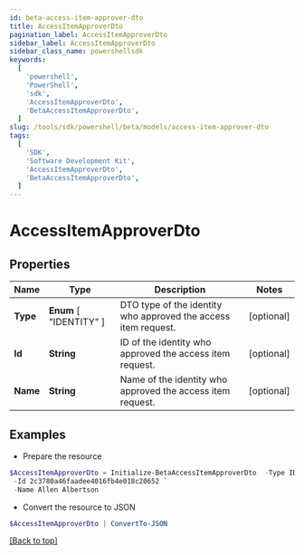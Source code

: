 ```yaml
---
id: beta-access-item-approver-dto
title: AccessItemApproverDto
pagination_label: AccessItemApproverDto
sidebar_label: AccessItemApproverDto
sidebar_class_name: powershellsdk
keywords:
  [
    'powershell',
    'PowerShell',
    'sdk',
    'AccessItemApproverDto',
    'BetaAccessItemApproverDto',
  ]
slug: /tools/sdk/powershell/beta/models/access-item-approver-dto
tags:
  [
    'SDK',
    'Software Development Kit',
    'AccessItemApproverDto',
    'BetaAccessItemApproverDto',
  ]
---
```


# AccessItemApproverDto

## Properties

| Name | Type | Description | Notes |
| --- | --- | --- | --- |
| **Type** | **Enum** [ "IDENTITY" ] | DTO type of the identity who approved the access item request. | [optional] |
| **Id** | **String** | ID of the identity who approved the access item request. | [optional] |
| **Name** | **String** | Name of the identity who approved the access item request. | [optional] |

## Examples

- Prepare the resource

```powershell
$AccessItemApproverDto = Initialize-BetaAccessItemApproverDto  -Type IDENTITY `
 -Id 2c3780a46faadee4016fb4e018c20652 `
 -Name Allen Albertson
```

- Convert the resource to JSON

```powershell
$AccessItemApproverDto | ConvertTo-JSON
```

[[Back to top]](#)
